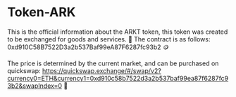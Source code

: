 # Token-ARK
This is the official information about the ARKT token, this token was created to be exchanged for goods and services.
:file_folder:
The contract is as follows:
0xd910C58B7522D3a2b537Baf99eA87F6287fc93b2
:coin:

The price is determined by the current market, and can be purchased on quickswap:
https://quickswap.exchange/#/swap/v2?currency0=ETH&currency1=0xd910c58b7522d3a2b537baf99ea87f6287fc93b2&swapIndex=0
:currency_exchange:
